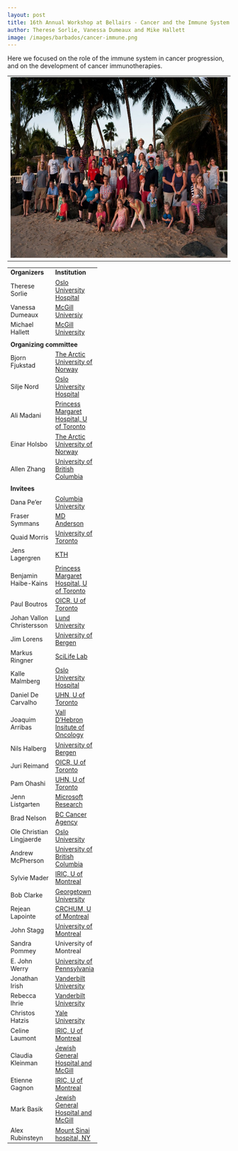 ```yaml
---
layout: post
title: 16th Annual Workshop at Bellairs - Cancer and the Immune System
author: Therese Sorlie, Vanessa Dumeaux and Mike Hallett
image: /images/barbados/cancer-immune.png
---
```


Here we focused on the role of the immune system in cancer progression, and on the development of cancer immunotherapies.

<table width="90%"><tbody><tr><td>
<center><img src="/images/barbados/2017-group-picture.png" border="0" height="408" width="614"></center>
</td></tr></tbody></table>


<table width="174">
<tbody>
<tr>
<td width="87" data-sheets-value="{&quot;1&quot;:2,&quot;2&quot;:&quot;Organizers&quot;}" data-sheets-formula="=importRange(&quot;1mRJWB2n8z8pLCjJqXknA6TVKHdCYuMgyw3nqSr0Mw7I&quot;, &quot;Sheet2!A1:C59&quot;)"><strong>Organizers</strong></td>
<td width="87" data-sheets-value="{&quot;1&quot;:2,&quot;2&quot;:&quot;Institution&quot;}" data-sheets-ischild=""><strong>Institution</strong></td>
</tr>
<tr>
<td data-sheets-value="{&quot;1&quot;:2,&quot;2&quot;:&quot;Therese Sorlie&quot;}" data-sheets-ischild="">Therese Sorlie</td>
<td data-sheets-value="{&quot;1&quot;:2,&quot;2&quot;:&quot;Oslo University Hospital&quot;}" data-sheets-ischild=""><a href="http://ous-research.no/sorlie/">Oslo University Hospital</a></td>
</tr>
<tr>
<td data-sheets-value="{&quot;1&quot;:2,&quot;2&quot;:&quot;Vanessa Dumeaux&quot;}" data-sheets-ischild="">Vanessa Dumeaux</td>
<td data-sheets-value="{&quot;1&quot;:2,&quot;2&quot;:&quot;McGill Universiy&quot;}" data-sheets-ischild=""><a href="http://www.bci.mcgill.ca/home/members/dumeaux">McGill Universiy</a></td>
</tr>
<tr>
<td data-sheets-value="{&quot;1&quot;:2,&quot;2&quot;:&quot;Michael Hallett&quot;}" data-sheets-ischild="">Michael Hallett</td>
<td data-sheets-value="{&quot;1&quot;:2,&quot;2&quot;:&quot;McGill University&quot;}" data-sheets-ischild=""><a href="http://www.bci.mcgill.ca/home/members/hallett">McGill University</a></td>
</tr>
<tr>
<td data-sheets-value="{&quot;1&quot;:0}" data-sheets-ischild=""></td>
<td data-sheets-value="{&quot;1&quot;:0}" data-sheets-ischild=""></td>
</tr>
<tr>
<td colspan="2" data-sheets-value="{&quot;1&quot;:2,&quot;2&quot;:&quot;Organizing committee&quot;}" data-sheets-ischild=""><strong>Organizing committee</strong></td>
</tr>
<tr>
<td data-sheets-value="{&quot;1&quot;:2,&quot;2&quot;:&quot;Bjorn Fjukstad&quot;}" data-sheets-ischild="">Bjorn Fjukstad</td>
<td data-sheets-value="{&quot;1&quot;:2,&quot;2&quot;:&quot;The Arctic University of Norway&quot;}" data-sheets-ischild=""><a href="http://fjukstad.github.io/">The Arctic University of Norway</a></td>
</tr>
<tr>
<td data-sheets-value="{&quot;1&quot;:2,&quot;2&quot;:&quot;Silje Nord&quot;}" data-sheets-ischild="">Silje Nord</td>
<td data-sheets-value="{&quot;1&quot;:2,&quot;2&quot;:&quot;Oslo University Hospital&quot;}" data-sheets-ischild=""><a href="http://ous-research.no/home/kristensen/Group%20members/2738">Oslo University Hospital</a></td>
</tr>
<tr>
<td data-sheets-value="{&quot;1&quot;:2,&quot;2&quot;:&quot;Ali Madani&quot;}" data-sheets-ischild="">Ali Madani</td>
<td data-sheets-value="{&quot;1&quot;:2,&quot;2&quot;:&quot;Princess Margaret Hospital, U of Toronto&quot;}" data-sheets-ischild=""><a href="https://www.pmgenomics.ca/bhklab/">Princess Margaret Hospital, U of Toronto</a></td>
</tr>
<tr>
<td data-sheets-value="{&quot;1&quot;:2,&quot;2&quot;:&quot;Einar Holsbo&quot;}" data-sheets-ischild="">Einar Holsbo</td>
<td data-sheets-value="{&quot;1&quot;:2,&quot;2&quot;:&quot;The Arctic University of Norway&quot;}" data-sheets-ischild=""><a href="https://en.uit.no/om/enhet/ansatte/person?p_document_id=341577&amp;p_dimension_id=88138">The Arctic University of Norway</a></td>
</tr>
<tr>
<td data-sheets-value="{&quot;1&quot;:2,&quot;2&quot;:&quot;Allen Zhang&quot;}" data-sheets-ischild="">Allen Zhang</td>
<td data-sheets-value="{&quot;1&quot;:2,&quot;2&quot;:&quot;University of British Columbia&quot;}" data-sheets-ischild=""><a href="http://compbio.bccrc.ca/about/dr-sohrab-shah/">University of British Columbia</a></td>
</tr>
<tr>
<td data-sheets-value="{&quot;1&quot;:0}" data-sheets-ischild=""></td>
<td data-sheets-value="{&quot;1&quot;:0}" data-sheets-ischild=""></td>
</tr>
<tr>
<td data-sheets-value="{&quot;1&quot;:2,&quot;2&quot;:&quot;Invitees&quot;}" data-sheets-ischild=""><strong>Invitees</strong></td>
<td data-sheets-value="{&quot;1&quot;:0}" data-sheets-ischild=""></td>
</tr>
<tr>
<td data-sheets-value="{&quot;1&quot;:2,&quot;2&quot;:&quot;Dana Pe'er&quot;}" data-sheets-ischild="">Dana Pe&#8217;er</td>
<td data-sheets-value="{&quot;1&quot;:2,&quot;2&quot;:&quot;Columbia University&quot;}" data-sheets-ischild=""><a href="http://www.c2b2.columbia.edu/danapeerlab/html/">Columbia University</a></td>
</tr>
<tr>
<td data-sheets-value="{&quot;1&quot;:2,&quot;2&quot;:&quot;Fraser Symmans&quot;}" data-sheets-ischild="">Fraser Symmans</td>
<td data-sheets-value="{&quot;1&quot;:2,&quot;2&quot;:&quot;MD Anderson &quot;}" data-sheets-ischild=""><a href="http://www.bcrfcure.org/researchers/w-fraser-symmans">MD Anderson </a></td>
</tr>
<tr>
<td data-sheets-value="{&quot;1&quot;:2,&quot;2&quot;:&quot;Quaid Morris&quot;}" data-sheets-ischild="">Quaid Morris</td>
<td data-sheets-value="{&quot;1&quot;:2,&quot;2&quot;:&quot;University of Toronto&quot;}" data-sheets-ischild=""><a href="http://www.morrislab.ca/">University of Toronto</a></td>
</tr>
<tr>
<td data-sheets-value="{&quot;1&quot;:2,&quot;2&quot;:&quot;Jens Lagergren&quot;}" data-sheets-ischild="">Jens Lagergren</td>
<td data-sheets-value="{&quot;1&quot;:2,&quot;2&quot;:&quot;KTH&quot;}" data-sheets-ischild=""><a href="http://www.nada.kth.se/~jensl/">KTH</a></td>
</tr>
<tr>
<td data-sheets-value="{&quot;1&quot;:2,&quot;2&quot;:&quot;Benjamin Haibe-Kains&quot;}" data-sheets-ischild="">Benjamin Haibe-Kains</td>
<td data-sheets-value="{&quot;1&quot;:2,&quot;2&quot;:&quot;Princess Margaret Hospital, U of Toronto&quot;}" data-sheets-ischild=""><a href="https://www.pmgenomics.ca/bhklab/">Princess Margaret Hospital, U of Toronto</a></td>
</tr>
<tr>
<td data-sheets-value="{&quot;1&quot;:2,&quot;2&quot;:&quot;Paul Boutros&quot;}" data-sheets-ischild="">Paul Boutros</td>
<td data-sheets-value="{&quot;1&quot;:2,&quot;2&quot;:&quot;OICR, U of Toronto&quot;}" data-sheets-ischild=""><a href="https://labs.oicr.on.ca/boutros-lab">OICR, U of Toronto</a></td>
</tr>
<tr>
<td data-sheets-value="{&quot;1&quot;:2,&quot;2&quot;:&quot;Johan Vallon Christersson&quot;}" data-sheets-ischild="">Johan Vallon Christersson</td>
<td data-sheets-value="{&quot;1&quot;:2,&quot;2&quot;:&quot;Lund University&quot;}" data-sheets-ischild=""><a href="http://www.lunduniversity.lu.se/lucat/user/eee958e3817b26c687f15e16b775ae05">Lund University</a></td>
</tr>
<tr>
<td data-sheets-value="{&quot;1&quot;:2,&quot;2&quot;:&quot;Jim Lorens&quot;}" data-sheets-ischild="">Jim Lorens</td>
<td data-sheets-value="{&quot;1&quot;:2,&quot;2&quot;:&quot;University of Bergen&quot;}" data-sheets-ischild=""><a href="http://www.uib.no/en/biomedisin/68520/cancer-research-nanotechnology">University of Bergen</a></td>
</tr>
<tr>
<td data-sheets-value="{&quot;1&quot;:2,&quot;2&quot;:&quot;Markus Ringner&quot;}" data-sheets-ischild="">Markus Ringner</td>
<td data-sheets-value="{&quot;1&quot;:2,&quot;2&quot;:&quot;SciLife Lab&quot;}" data-sheets-ischild=""><a href="https://www.scilifelab.se/">SciLife Lab</a></td>
</tr>
<tr>
<td data-sheets-value="{&quot;1&quot;:2,&quot;2&quot;:&quot;Kalle Malmberg&quot;}" data-sheets-ischild="">Kalle Malmberg</td>
<td data-sheets-value="{&quot;1&quot;:2,&quot;2&quot;:&quot;Oslo University Hospital&quot;}" data-sheets-ischild=""><a href="http://ous-research.no/malmberg/">Oslo University Hospital</a></td>
</tr>
<tr>
<td data-sheets-value="{&quot;1&quot;:2,&quot;2&quot;:&quot;Daniel De Carvalho&quot;}" data-sheets-ischild="">Daniel De Carvalho</td>
<td data-sheets-value="{&quot;1&quot;:2,&quot;2&quot;:&quot;UHN, U of Toronto&quot;}" data-sheets-ischild=""><a href="http://www.decarvalholab.org/">UHN, U of Toronto</a></td>
</tr>
<tr>
<td data-sheets-value="{&quot;1&quot;:2,&quot;2&quot;:&quot;Joaquim Arribas&quot;}" data-sheets-ischild="">Joaquim Arribas</td>
<td data-sheets-value="{&quot;1&quot;:2,&quot;2&quot;:&quot;Vall D'Hebron Insitute of Oncology&quot;}" data-sheets-ischild=""><a href="http://www.vhio.net/research-team/en_joaquin-arribas.php">Vall D&#8217;Hebron Insitute of Oncology</a></td>
</tr>
<tr>
<td data-sheets-value="{&quot;1&quot;:2,&quot;2&quot;:&quot;Nils Halberg&quot;}" data-sheets-ischild="">Nils Halberg</td>
<td data-sheets-value="{&quot;1&quot;:2,&quot;2&quot;:&quot;University of Bergen&quot;}" data-sheets-ischild=""><a href="http://www.uib.no/en/persons/Nils.Halberg">University of Bergen</a></td>
</tr>
<tr>
<td data-sheets-value="{&quot;1&quot;:2,&quot;2&quot;:&quot;Juri Reimand&quot;}" data-sheets-ischild="">Juri Reimand</td>
<td data-sheets-value="{&quot;1&quot;:2,&quot;2&quot;:&quot;OICR, U of Toronto&quot;}" data-sheets-ischild=""><a href="https://oicr.on.ca/person/researcher/j%C3%BCri-reimand">OICR, U of Toronto</a></td>
</tr>
<tr>
<td data-sheets-value="{&quot;1&quot;:2,&quot;2&quot;:&quot;Pam Ohashi&quot;}" data-sheets-ischild="">Pam Ohashi</td>
<td data-sheets-value="{&quot;1&quot;:2,&quot;2&quot;:&quot;UHN, U of Toronto&quot;}" data-sheets-ischild=""><a href="https://www.uhnresearch.ca/researcher/pamela-s-ohashi">UHN, U of Toronto</a></td>
</tr>
<tr>
<td data-sheets-value="{&quot;1&quot;:2,&quot;2&quot;:&quot;Jenn Listgarten&quot;}" data-sheets-ischild="">Jenn Listgarten</td>
<td data-sheets-value="{&quot;1&quot;:2,&quot;2&quot;:&quot;Microsoft Research&quot;}" data-sheets-ischild=""><a href="http://research.microsoft.com/en-us/um/people/jennl/">Microsoft Research</a></td>
</tr>
<tr>
<td data-sheets-value="{&quot;1&quot;:2,&quot;2&quot;:&quot;Brad Nelson&quot;}" data-sheets-ischild="">Brad Nelson</td>
<td data-sheets-value="{&quot;1&quot;:2,&quot;2&quot;:&quot;BC Cancer Agency&quot;}" data-sheets-ischild=""><a href="http://www.bccrc.ca/dept/drc/bio/brad-nelson">BC Cancer Agency</a></td>
</tr>
<tr>
<td data-sheets-value="{&quot;1&quot;:2,&quot;2&quot;:&quot;Ole Christian Lingjaerde&quot;}" data-sheets-ischild="">Ole Christian Lingjaerde</td>
<td data-sheets-value="{&quot;1&quot;:2,&quot;2&quot;:&quot;Oslo University&quot;}" data-sheets-ischild=""><a href="http://www.mn.uio.no/ifi/english/people/aca/ole/index.html">Oslo University</a></td>
</tr>
<tr>
<td data-sheets-value="{&quot;1&quot;:2,&quot;2&quot;:&quot;Andrew McPherson&quot;}" data-sheets-ischild="">Andrew McPherson</td>
<td data-sheets-value="{&quot;1&quot;:2,&quot;2&quot;:&quot;University of British Columbia&quot;}" data-sheets-ischild=""><a href="http://compbio.bccrc.ca/about/dr-sohrab-shah/">University of British Columbia</a></td>
</tr>
<tr>
<td data-sheets-value="{&quot;1&quot;:2,&quot;2&quot;:&quot;Sylvie Mader&quot;}" data-sheets-ischild="">Sylvie Mader</td>
<td data-sheets-value="{&quot;1&quot;:2,&quot;2&quot;:&quot;IRIC, U of Montreal&quot;}" data-sheets-ischild=""><a href="http://www.iric.ca/en/research/principal-investigators/sylvie-mader/">IRIC, U of Montreal</a></td>
</tr>
<tr>
<td data-sheets-value="{&quot;1&quot;:2,&quot;2&quot;:&quot;Bob Clarke&quot;}" data-sheets-ischild="">Bob Clarke</td>
<td data-sheets-value="{&quot;1&quot;:2,&quot;2&quot;:&quot;Georgetown University&quot;}" data-sheets-ischild=""><a href="http://clarkelabs.georgetown.edu/index">Georgetown University</a></td>
</tr>
<tr>
<td data-sheets-value="{&quot;1&quot;:2,&quot;2&quot;:&quot;Rejean Lapointe&quot;}" data-sheets-ischild="">Rejean Lapointe</td>
<td data-sheets-value="{&quot;1&quot;:2,&quot;2&quot;:&quot;CRCHUM, U of Montreal&quot;}" data-sheets-ischild=""><a href="http://crchum.chumontreal.qc.ca/en/researchers/lapointe-rejean">CRCHUM, U of Montreal</a></td>
</tr>
<tr>
<td data-sheets-value="{&quot;1&quot;:2,&quot;2&quot;:&quot;John Stagg&quot;}" data-sheets-ischild="">John Stagg</td>
<td data-sheets-value="{&quot;1&quot;:2,&quot;2&quot;:&quot;University of Montreal&quot;}" data-sheets-ischild=""><a href="http://crchum.chumontreal.qc.ca/en/researchers/stagg-john">University of Montreal</a></td>
</tr>
<tr>
<td data-sheets-value="{&quot;1&quot;:2,&quot;2&quot;:&quot;John Stagg&quot;}" data-sheets-ischild="">Sandra Pommey</td>
<td data-sheets-value="{&quot;1&quot;:2,&quot;2&quot;:&quot;University of Montreal&quot;}" data-sheets-ischild="">University of Montreal</td>
</tr>
<tr>
<td data-sheets-value="{&quot;1&quot;:2,&quot;2&quot;:&quot;E. John Werry&quot;}" data-sheets-ischild="">E. John Werry</td>
<td data-sheets-value="{&quot;1&quot;:2,&quot;2&quot;:&quot;University of Pennsylvania&quot;}" data-sheets-ischild=""><a href="http://www.med.upenn.edu/wherrylab/">University of Pennsylvania</a></td>
</tr>
<tr>
<td data-sheets-value="{&quot;1&quot;:2,&quot;2&quot;:&quot;Jonathan Irish&quot;}" data-sheets-ischild="">Jonathan Irish</td>
<td data-sheets-value="{&quot;1&quot;:2,&quot;2&quot;:&quot;Vanderbilt University&quot;}" data-sheets-ischild=""><a href="https://my.vanderbilt.edu/irishlab/">Vanderbilt University</a></td>
</tr>
<tr>
<td data-sheets-value="{&quot;1&quot;:2,&quot;2&quot;:&quot;Rebecca Ihrie&quot;}" data-sheets-ischild="">Rebecca Ihrie</td>
<td data-sheets-value="{&quot;1&quot;:2,&quot;2&quot;:&quot;Vanderbilt University&quot;}" data-sheets-ischild=""><a href="https://my.vanderbilt.edu/ihrielab/">Vanderbilt University</a></td>
</tr>
<tr>
<td data-sheets-value="{&quot;1&quot;:2,&quot;2&quot;:&quot;Christos Hatzis&quot;}" data-sheets-ischild="">Christos Hatzis</td>
<td data-sheets-value="{&quot;1&quot;:2,&quot;2&quot;:&quot;Yale University&quot;}" data-sheets-ischild=""><a href="https://medicine.yale.edu/cancer/patient/people/christos_hatzis.profile">Yale University</a></td>
</tr>
<tr>
<td data-sheets-value="{&quot;1&quot;:2,&quot;2&quot;:&quot;Celine Laumont&quot;}" data-sheets-ischild="">Celine Laumont</td>
<td data-sheets-value="{&quot;1&quot;:2,&quot;2&quot;:&quot;IRIC, U of Montreal&quot;}" data-sheets-ischild=""><a href="https://www.iric.ca/en/research/principal-investigators/claude-perreault/?section=team">IRIC, U of Montreal</a></td>
</tr>
<tr>
<td data-sheets-value="{&quot;1&quot;:2,&quot;2&quot;:&quot;Claudia Kleinman&quot;}" data-sheets-ischild="">Claudia Kleinman</td>
<td data-sheets-value="{&quot;1&quot;:2,&quot;2&quot;:&quot;Jewish General Hospital and McGill &quot;}" data-sheets-ischild=""><a href="http://www.functionalgenomics.ca/wp/">Jewish General Hospital and McGill </a></td>
</tr>
<tr>
<td data-sheets-value="{&quot;1&quot;:2,&quot;2&quot;:&quot;Etienne Gagnon&quot;}" data-sheets-ischild="">Etienne Gagnon</td>
<td data-sheets-value="{&quot;1&quot;:2,&quot;2&quot;:&quot;IRIC, U of Montreal&quot;}" data-sheets-ischild=""><a href="https://www.iric.ca/en/research/principal-investigators/etienne-gagnon/">IRIC, U of Montreal</a></td>
</tr>
<tr>
<td data-sheets-value="{&quot;1&quot;:2,&quot;2&quot;:&quot;Mark Basik&quot;}" data-sheets-ischild="">Mark Basik</td>
<td data-sheets-value="{&quot;1&quot;:2,&quot;2&quot;:&quot;Jewish General Hospital and McGill &quot;}" data-sheets-ischild=""><a href="http://jgh.ca/en/BioBasikM">Jewish General Hospital and McGill </a></td>
</tr>
<tr>
<td data-sheets-value="{&quot;1&quot;:2,&quot;2&quot;:&quot;Alex Rubinsteyn&quot;}" data-sheets-ischild="">Alex Rubinsteyn</td>
<td data-sheets-value="{&quot;1&quot;:2,&quot;2&quot;:&quot;Mount Sinai hospital, NY&quot;}" data-sheets-ischild=""><a href="http://www.hammerlab.org/">Mount Sinai hospital, NY</a></td>
</tr>
</tbody>
</table>
